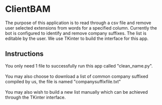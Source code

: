 # ClientBAM
The purpose of this application is to read through a csv file and remove user selected extensions from words for a specified column. 
Currently the bot is configured to identify and remove company suffixes. The list is editable by the user.
We use TKinter to build the interface for this app.
## Instructions
You only need 1 file to successfully run this app called "clean_name.py".
<br/><br/>
You may also choose to download a list of common company suffixed compiled by us, the file is named "companysuffixfile.txt" 
<br/><br/>
You may also wish to build a new list manually which can be achieved through the TKinter interface.
